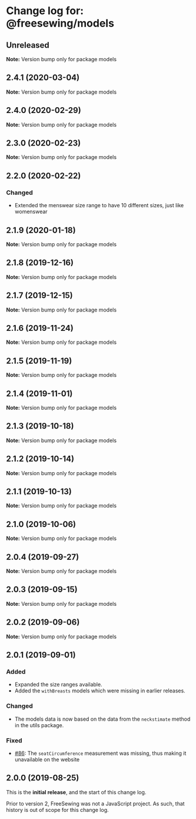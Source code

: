 # Change log for: @freesewing/models


## Unreleased

**Note:** Version bump only for package models


## 2.4.1 (2020-03-04)

**Note:** Version bump only for package models


## 2.4.0 (2020-02-29)

**Note:** Version bump only for package models


## 2.3.0 (2020-02-23)

**Note:** Version bump only for package models


## 2.2.0 (2020-02-22)

### Changed

 - Extended the menswear size range to have 10 different sizes, just like womenswear
## 2.1.9 (2020-01-18)

**Note:** Version bump only for package models


## 2.1.8 (2019-12-16)

**Note:** Version bump only for package models


## 2.1.7 (2019-12-15)

**Note:** Version bump only for package models


## 2.1.6 (2019-11-24)

**Note:** Version bump only for package models


## 2.1.5 (2019-11-19)

**Note:** Version bump only for package models


## 2.1.4 (2019-11-01)

**Note:** Version bump only for package models


## 2.1.3 (2019-10-18)

**Note:** Version bump only for package models


## 2.1.2 (2019-10-14)

**Note:** Version bump only for package models


## 2.1.1 (2019-10-13)

**Note:** Version bump only for package models


## 2.1.0 (2019-10-06)

**Note:** Version bump only for package models


## 2.0.4 (2019-09-27)

**Note:** Version bump only for package models


## 2.0.3 (2019-09-15)

**Note:** Version bump only for package models


## 2.0.2 (2019-09-06)

**Note:** Version bump only for package models


## 2.0.1 (2019-09-01)

### Added

 - Expanded the size ranges available.
 - Added the `withBreasts` models which were missing in earlier releases.

### Changed

 - The models data is now based on the data from the `neckstimate` method in the utils package.

### Fixed

 - [#86](https://github.com/freesewing/freesewing/issues/86): The `seatCircumference` measurement was missing, thus making it unavailable on the website


## 2.0.0 (2019-08-25)

This is the **initial release**, and the start of this change log.

Prior to version 2, FreeSewing was not a JavaScript project.
As such, that history is out of scope for this change log.

